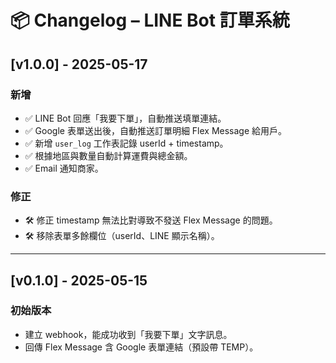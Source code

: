 # 📦 Changelog – LINE Bot 訂單系統

## [v1.0.0] - 2025-05-17
### 新增
- ✅ LINE Bot 回應「我要下單」，自動推送填單連結。
- ✅ Google 表單送出後，自動推送訂單明細 Flex Message 給用戶。
- ✅ 新增 `user_log` 工作表記錄 userId + timestamp。
- ✅ 根據地區與數量自動計算運費與總金額。
- ✅ Email 通知商家。

### 修正
- 🛠 修正 timestamp 無法比對導致不發送 Flex Message 的問題。
- 🛠 移除表單多餘欄位（userId、LINE 顯示名稱）。

---

## [v0.1.0] - 2025-05-15
### 初始版本
- 建立 webhook，能成功收到「我要下單」文字訊息。
- 回傳 Flex Message 含 Google 表單連結（預設帶 TEMP）。
